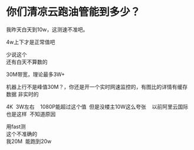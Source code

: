 # 你们清凉云跑油管能到多少？


我昨天白天到10w，这测速不准吧。

4w上下才是正常值吧

少说这个<br />
还有白天不算数的

30M带宽，理论最多3W+

机器上行不是峰值30M？，你还是开一个实时网速监控的，有图比的详情有缓存数据 非实时的

4K&nbsp;&nbsp;3W左右&nbsp; &nbsp; 1080P能超过这个值&nbsp;&nbsp;但是没楼主10W这么夸张&nbsp; &nbsp; 以前阿里云国际也是这样&nbsp;&nbsp;不知道原因

用fast测<br />
这个不准确的<br />
我20M&nbsp;&nbsp;能跑到20w&nbsp;&nbsp;
